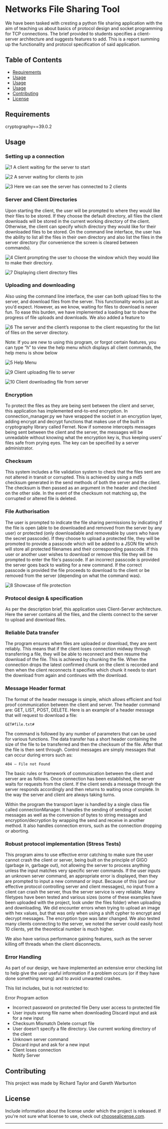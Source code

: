 # Networks File Sharing Tool

We have been tasked with cresting a python file sharing application with the aim of teaching us about basics of protocol design and socket programming for TCP connections. The brief provided to students specifies a client-server architecture and suggests features to add. This is a report summing up the functionality and protocol specification of said application.

## Table of Contents

- [Requirements](#Requirements)
- [Usage](#usage)
- [Usage](#usage)
- [Usage](#usage)
- [Contributing](#contributing)
- [License](#license)

## Requirements

cryptography==39.0.2

## Usage

### Setting up a connection



![1](./Screenshots/1.png)
A client waiting for the server to start



![2](./Screenshots/2.png)
A server waiting for clients to join



![3](./Screenshots/3.png)
Here we can see the server has connected to 2 clients



### Server and Client Directories

Upon starting the client, the user will be prompted to where they would like their files to be stored. If they choose the default directory, all files the client downloads will be stored in the current working directory of the client. Otherwise, the client can specify which directory they would like for their downloaded files to be stored. On the command line interface, the user has the ability to list all the files in their own directory and also list the files in the server directory (for convenience the screen is cleared between commands).



![4](./Screenshots/4.png)
Client prompting the user to choose the window which they would like to make their directory.



![7](./Screenshots/7.png)
Displaying client directory files



### Uploading and downloading

Also using the command line interface, the user can both upload files to the server, and download files from the server. This functionality works just as you’d expect. However, as we know, waiting for files to download is never fun. To ease this burden, we have implemented a loading bar to show the progress of file uploads and downloads. We also added a feature to



![6](./Screenshots/6.png)
The server and the client’s response to the client requesting for the list of files on the server directory.



Note: If you are new to using this program, or forgot certain features, you can type “h” to view the help menu which displays all client commands, the help menu is show below

![5](./Screenshots/5.png)
Help Menu



![9](./Screenshots/9.png)
Client uploading file to server



![10](./Screenshots/10.png)
Client downloading file from server



### Encryption

To protect the files as they are being sent between the client and server, this application has implemented end-to-end encryption. In connection_manager.py we have wrapped the socket in an encryption layer, adding encrypt and decrypt functions that makes use of the built in cryptography library called Fernet. Now if someone intercepts messages being sent between the client and the server, the messages will be unreadable without knowing what the encryption key is, thus keeping users’ files safe from prying eyes. The key can be specified by a server administrator.

### Checksum 

This system includes a file validation system to check that the files sent are not altered in transit or corrupted.
This is achieved by using a md5 checksum generated in the send methods of both the server and the client. The checksum is then passed as an argument in the header and checked on the other side. In the event of the checksum not matching up, the corrupted or altered file is deleted. 

### File Authorisation

The user is prompted to indicate the file sharing permissions by indicating if the file is open (able to be downloaded and removed from the server by any user) or protected (only downloadable and removeable by users who have the secret passcode). If they choose to upload a protected file, they will be promoted to provide a passcode which will be added to a JSON file which will store all protected filenames and their corresponding passcode. If this user or another user wishes to download or remove this file they will be prompted to enter the file's passcode. If an incorrect passcode is provided the server goes back to waiting for a new command. If the correct passcode is provided the file proceeds to download to the client or be removed from the server (depending on what the command was).



![8](./Screenshots/8.png)
Showcase of file protection



### Protocol design & specification

As per the description brief, this application uses Client-Server architecture. Here the server contains all the files, and the clients connect to the server to upload and download files. 

### Reliable Data transfer

The program ensures when files are uploaded or download, they are sent reliably. This means that if the client loses connection midway through transferring a file, they will be able to reconnect and then resume the download of the file. This is achieved by chunking the file. When the connection drops the latest confirmed chunk on the client is recorded and then when the client reconnects it specifies which chunk it needs to start the download from again and continues with the download.

### Message Header format
The format of the header message is simple, which allows efficient and fool proof communication between the client and server. The header command are: GET, LIST, POST, DELETE. Here is an example of a header message that will request to download a file:

```
GET#file.txt# 
```

The command is followed by any number of parameters that can be used for various functions.  The data transfer has a short header containing the size of the file to be transferred and then the checksum of the file. After that the file is then sent through. Control messages are simply messages that can occur during errors such as:

```
404 – File not Found
```

The basic rules or framework of communication between the client and server are as follows. Once connection has been established, the server waits for requests from the client. If the client sends a message through the server responds accordingly and then returns to waiting once complete. In the way the server and client are always taking turns.

Within the program the transport layer is handled by a single class file called connectionManager. It handles the sending of sending of socket messages as well as the conversion of bytes to string messages and encryption/decryption by wrapping the send and receive in another method. It also handles connection errors, such as the connection dropping or aborting.

### Robust protocol implementation (Stress Tests)

This program aims to use effective error catching to make sure the user cannot crash the client or server, being built on the principle of GIGO (garbage in, garbage out), not allowing the server to process anything unless the input matches very specific server commands. If the user inputs an unknown server command, an appropriate error is displayed, then they are prompted to input a new command or input. Because of this (and our effective protocol controlling server and client messages), no input from a client can crash the server, thus the server service is very reliable. 
Many filetypes have been tested and various sizes (some of these examples have been uploaded with the project, look under the files folder) when uploading and downloading. We did encounter errors when trying to upload an image with hex values, but that was only when using a shift cypher to encrypt and decrypt messages. The encryption type was later changed.
We also tested many clients connecting to the server, we noted the server could easily host 10 clients, yet the theoretical number is much higher.

We also have various performance gaining features, such as the server killing off threads when the client disconnects.


### Error Handling

As part of our design, we have implemented an extensive error checking list to help give the user useful information if a problem occurs (or if they have done something wrong) and to avoid unwanted crashes.

This list includes, but is not restricted to:

Error	Program action
 - Incorrect password on protected file
    Deny user access to protected file
 - User inputs wrong file name when downloading
	  Discard input and ask for a new input
 - Checksum Mismatch
	  Delete corrupt file
 - User doesn’t specify a file directory.
	  Use current working directory of the client
 - Unknown server command	
    Discard input and ask for a new input
 - Client loses connection	
    Notify Server


## Contributing

This project was made by Richard Taylor and Gareth Warburton

## License

Include information about the license under which the project is released. If you're not sure what license to use, check out [choosealicense.com](https://choosealicense.com/).

---

